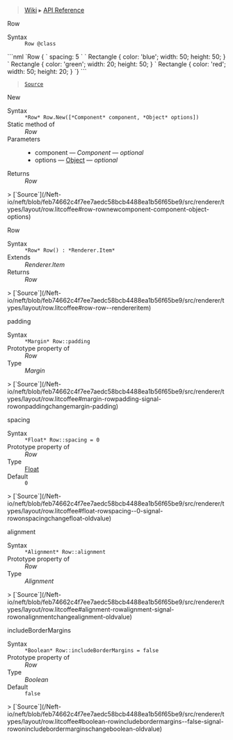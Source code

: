 > [Wiki](Home) ▸ [API Reference](API-Reference)

Row
<dl><dt>Syntax</dt><dd><code>Row @class</code></dd></dl>
```nml
`Row {
`   spacing: 5
`
`   Rectangle { color: 'blue'; width: 50; height: 50; }
`   Rectangle { color: 'green'; width: 20; height: 50; }
`   Rectangle { color: 'red'; width: 50; height: 20; }
`}
```

> [`Source`](/Neft-io/neft/blob/feb74662c4f7ee7aedc58bcb4488ea1b56f65be9/src/renderer/types/layout/row.litcoffee#row-class)

New
<dl><dt>Syntax</dt><dd><code>&#x2A;Row&#x2A; Row.New([&#x2A;Component&#x2A; component, &#x2A;Object&#x2A; options])</code></dd><dt>Static method of</dt><dd><i>Row</i></dd><dt>Parameters</dt><dd><ul><li>component — <i>Component</i> — <i>optional</i></li><li>options — <a href="/Neft-io/neft/wiki/Utils-API#isobject">Object</a> — <i>optional</i></li></ul></dd><dt>Returns</dt><dd><i>Row</i></dd></dl>
> [`Source`](/Neft-io/neft/blob/feb74662c4f7ee7aedc58bcb4488ea1b56f65be9/src/renderer/types/layout/row.litcoffee#row-rownewcomponent-component-object-options)

Row
<dl><dt>Syntax</dt><dd><code>&#x2A;Row&#x2A; Row() : &#x2A;Renderer.Item&#x2A;</code></dd><dt>Extends</dt><dd><i>Renderer.Item</i></dd><dt>Returns</dt><dd><i>Row</i></dd></dl>
> [`Source`](/Neft-io/neft/blob/feb74662c4f7ee7aedc58bcb4488ea1b56f65be9/src/renderer/types/layout/row.litcoffee#row-row--rendereritem)

padding
<dl><dt>Syntax</dt><dd><code>&#x2A;Margin&#x2A; Row::padding</code></dd><dt>Prototype property of</dt><dd><i>Row</i></dd><dt>Type</dt><dd><i>Margin</i></dd></dl>
> [`Source`](/Neft-io/neft/blob/feb74662c4f7ee7aedc58bcb4488ea1b56f65be9/src/renderer/types/layout/row.litcoffee#margin-rowpadding-signal-rowonpaddingchangemargin-padding)

spacing
<dl><dt>Syntax</dt><dd><code>&#x2A;Float&#x2A; Row::spacing = 0</code></dd><dt>Prototype property of</dt><dd><i>Row</i></dd><dt>Type</dt><dd><a href="/Neft-io/neft/wiki/Utils-API#isfloat">Float</a></dd><dt>Default</dt><dd><code>0</code></dd></dl>
> [`Source`](/Neft-io/neft/blob/feb74662c4f7ee7aedc58bcb4488ea1b56f65be9/src/renderer/types/layout/row.litcoffee#float-rowspacing--0-signal-rowonspacingchangefloat-oldvalue)

alignment
<dl><dt>Syntax</dt><dd><code>&#x2A;Alignment&#x2A; Row::alignment</code></dd><dt>Prototype property of</dt><dd><i>Row</i></dd><dt>Type</dt><dd><i>Alignment</i></dd></dl>
> [`Source`](/Neft-io/neft/blob/feb74662c4f7ee7aedc58bcb4488ea1b56f65be9/src/renderer/types/layout/row.litcoffee#alignment-rowalignment-signal-rowonalignmentchangealignment-oldvalue)

includeBorderMargins
<dl><dt>Syntax</dt><dd><code>&#x2A;Boolean&#x2A; Row::includeBorderMargins = false</code></dd><dt>Prototype property of</dt><dd><i>Row</i></dd><dt>Type</dt><dd><i>Boolean</i></dd><dt>Default</dt><dd><code>false</code></dd></dl>
> [`Source`](/Neft-io/neft/blob/feb74662c4f7ee7aedc58bcb4488ea1b56f65be9/src/renderer/types/layout/row.litcoffee#boolean-rowincludebordermargins--false-signal-rowonincludebordermarginschangeboolean-oldvalue)

